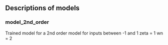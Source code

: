 ## Descriptions of models


### model_2nd_order
Trained model for a 2nd order model for inputs between -1 and 1 
zeta = 1
wn = 2


###
